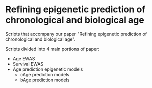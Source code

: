 # Refining epigenetic prediction of chronological and biological age
Scripts that accompany our paper "Refining epigenetic prediction of chronological and biological age".

Scripts divided into 4 main portions of paper:
- Age EWAS
- Survival EWAS
- Age prediction epigenetic models
    - cAge prediction models
    - bAge prediction models